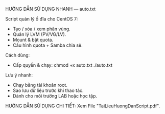 HƯỚNG DẪN SỬ DỤNG NHANH — auto.txt

Script quản lý ổ đĩa cho CentOS 7:
- Tạo / xóa / xem phân vùng.
- Quản lý LVM (PV/VG/LV).
- Mount & bật quota.
- Cấu hình quota + Samba chia sẻ.

Cách dùng:
- Cấp quyền & chạy: chmod +x auto.txt ./auto.txt

Lưu ý nhanh:
- Chạy bằng tài khoản root.
- Sao lưu dữ liệu trước khi thao tác.
- Dành cho môi trường LAB hoặc học tập.

HƯỚNG DẪN SỬ DỤNG CHI TIẾT: Xem File "TaiLieuHuongDanScript.pdf".